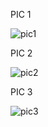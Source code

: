 PIC 1

![pic1](https://github.com/Githubpucci/EE-322/assets/116912039/b7c94d23-1dcc-41ae-9b6e-18b14da62220)

PIC 2

![pic2](https://github.com/Githubpucci/EE-322/assets/116912039/00af82c0-bffc-48f6-9835-d787d4553874)


PIC 3

![pic3](https://github.com/Githubpucci/EE-322/assets/116912039/6c86e1fc-2d9e-4151-b187-5608505dbe20)
